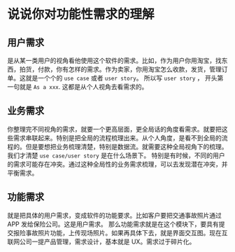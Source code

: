 # 说说你对功能性需求的理解

## 用户需求

是从某一类用户的视角看他使用这个软件的需求。比如，作为用户你用淘宝，找东西，拍货，付款，你有怎样的需求。作为卖家，你用淘宝怎么收款，发货，管理订单。这就是一个个的 `use case` 或者 `user story`。 所以写 `user story` ， 开头第一句就是 `As a xxx`. 这都是从个人视角去看需求的。

## 业务需求

你整理完不同视角的需求，就要一个更高层面，更全局话的角度看需求。就要把这些需求串联起来。特别是把全局的流程梳理出来。从个人角度，是看不到全局的流程的。但是要想把业务梳理清楚，特别是数据流。就需要这种全局视角下的梳理。我们才清楚 `use case/user story` 是在什么场景下。 特别是有时候，不同的用户的需求可能存在冲突。通过这种全局性的业务需求梳理，可以去发现潜在冲突，并平衡需求。

## 功能需求

就是把具体的用户需求，变成软件的功能要求。比如客户要把交通事故照片通过 APP 发给保险公司。这是用户需求。 那么功能需求就是在这个模块下，要具有提交报险事故照片功能，上传现场照片。如果再具体下去，就是界面交互图。现在互联网公司一提产品管理，需求设计，基本就是 UX。需求过于碎片化。